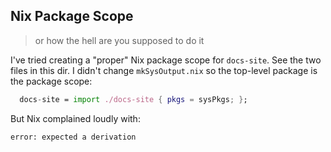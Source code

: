 Nix Package Scope
-----------------
> or how the hell are you supposed to do it

I've tried creating a "proper" Nix package scope for `docs-site`.
See the two files in this dir. I didn't change `mkSysOutput.nix`
so the top-level package is the package scope:

```nix
  docs-site = import ./docs-site { pkgs = sysPkgs; };
```

But Nix complained loudly with:

```
error: expected a derivation
```
